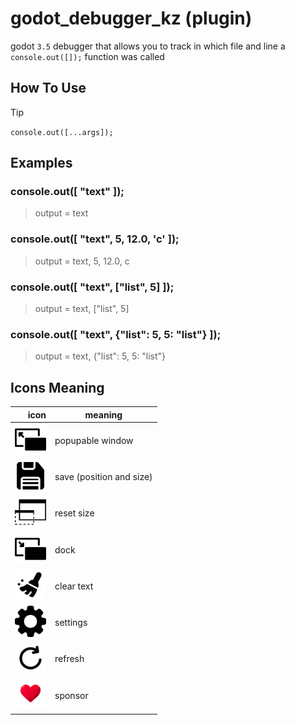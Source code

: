 # godot_debugger_kz (plugin)
godot `3.5` debugger that allows you to track in which file and line a `console.out([]);` function was called  

## How To Use
> [!TIP]
> `console.out([...args]);`

## Examples
### console.out([ "text" ]); 
> output = text
### console.out([ "text", 5, 12.0, 'c' ]); 
> output = text, 5, 12.0, c 
### console.out([ "text", ["list", 5] ]);  
> output = text, ["list", 5] 
### console.out([ "text", {"list": 5, 5: "list"} ]); 
> output = text, {"list": 5, 5: "list"}


## Icons Meaning
| icon | meaning |
|-----:|-----------|
|<picture> <img alt="resize image" src="./addons/kz_debugger/assets/resize.png" width="50" > </picture>|  popupable window|
|<picture> <img alt="resize image" src="./addons/kz_debugger/assets/save.png" width="50" > </picture>| save (position and size)|
|<picture> <img alt="resize image" src="./addons/kz_debugger/assets/window.png" width="50" > </picture>|reset size|
|<picture> <img alt="resize image" src="./addons/kz_debugger/assets/smaller.png" width="50" > </picture>| dock|
|<picture> <img alt="resize image" src="./addons/kz_debugger/assets/clean.png" width="50" > </picture>|  clear text|
|<picture> <img alt="resize image" src="./addons/kz_debugger/assets/settings.png" width="50" > </picture>| settings|
|<picture> <img alt="resize image" src="./addons/kz_debugger/assets/refresh.png" width="50" > </picture>|  refresh|
|<picture> <img alt="resize image" src="./addons/kz_debugger/assets/heart_1_size-removebg-preview.png" width="50" > </picture>|  sponsor|

